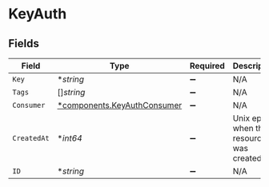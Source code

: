# KeyAuth


## Fields

| Field                                                                     | Type                                                                      | Required                                                                  | Description                                                               |
| ------------------------------------------------------------------------- | ------------------------------------------------------------------------- | ------------------------------------------------------------------------- | ------------------------------------------------------------------------- |
| `Key`                                                                     | **string*                                                                 | :heavy_minus_sign:                                                        | N/A                                                                       |
| `Tags`                                                                    | []*string*                                                                | :heavy_minus_sign:                                                        | N/A                                                                       |
| `Consumer`                                                                | [*components.KeyAuthConsumer](../../models/components/keyauthconsumer.md) | :heavy_minus_sign:                                                        | N/A                                                                       |
| `CreatedAt`                                                               | **int64*                                                                  | :heavy_minus_sign:                                                        | Unix epoch when the resource was created.                                 |
| `ID`                                                                      | **string*                                                                 | :heavy_minus_sign:                                                        | N/A                                                                       |